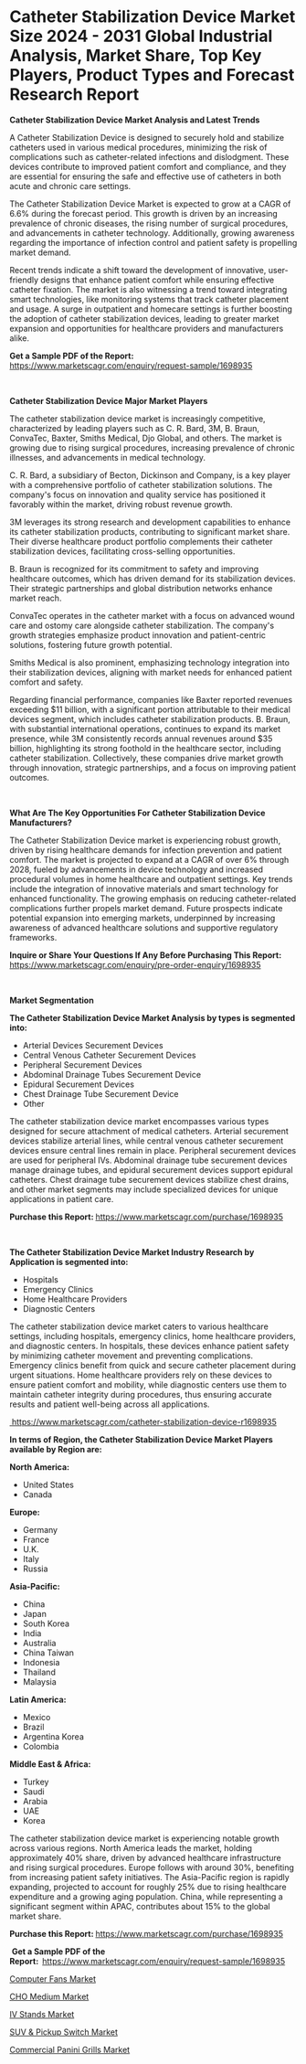 <p><h1>Catheter Stabilization Device Market Size 2024 - 2031 Global Industrial Analysis, Market Share, Top Key Players, Product Types and Forecast Research Report</h1></p><p><strong>Catheter Stabilization Device Market Analysis and Latest Trends</strong></p>
<p><p>A Catheter Stabilization Device is designed to securely hold and stabilize catheters used in various medical procedures, minimizing the risk of complications such as catheter-related infections and dislodgment. These devices contribute to improved patient comfort and compliance, and they are essential for ensuring the safe and effective use of catheters in both acute and chronic care settings.</p><p>The Catheter Stabilization Device Market is expected to grow at a CAGR of 6.6% during the forecast period. This growth is driven by an increasing prevalence of chronic diseases, the rising number of surgical procedures, and advancements in catheter technology. Additionally, growing awareness regarding the importance of infection control and patient safety is propelling market demand.</p><p>Recent trends indicate a shift toward the development of innovative, user-friendly designs that enhance patient comfort while ensuring effective catheter fixation. The market is also witnessing a trend toward integrating smart technologies, like monitoring systems that track catheter placement and usage. A surge in outpatient and homecare settings is further boosting the adoption of catheter stabilization devices, leading to greater market expansion and opportunities for healthcare providers and manufacturers alike.</p></p>
<p><strong>Get a Sample PDF of the Report:&nbsp;</strong> <a href="https://www.marketscagr.com/enquiry/request-sample/1698935?utm_campaign=1282&utm_medium=2&utm_source=Github&utm_content=ia&utm_term=20102024&utm_id=catheter-stabilization-device">https://www.marketscagr.com/enquiry/request-sample/1698935</a></p>
<p>&nbsp;</p>
<p><strong>Catheter Stabilization Device Major Market Players</strong></p>
<p><p>The catheter stabilization device market is increasingly competitive, characterized by leading players such as C. R. Bard, 3M, B. Braun, ConvaTec, Baxter, Smiths Medical, Djo Global, and others. The market is growing due to rising surgical procedures, increasing prevalence of chronic illnesses, and advancements in medical technology.</p><p>C. R. Bard, a subsidiary of Becton, Dickinson and Company, is a key player with a comprehensive portfolio of catheter stabilization solutions. The company's focus on innovation and quality service has positioned it favorably within the market, driving robust revenue growth.</p><p>3M leverages its strong research and development capabilities to enhance its catheter stabilization products, contributing to significant market share. Their diverse healthcare product portfolio complements their catheter stabilization devices, facilitating cross-selling opportunities.</p><p>B. Braun is recognized for its commitment to safety and improving healthcare outcomes, which has driven demand for its stabilization devices. Their strategic partnerships and global distribution networks enhance market reach.</p><p>ConvaTec operates in the catheter market with a focus on advanced wound care and ostomy care alongside catheter stabilization. The company's growth strategies emphasize product innovation and patient-centric solutions, fostering future growth potential.</p><p>Smiths Medical is also prominent, emphasizing technology integration into their stabilization devices, aligning with market needs for enhanced patient comfort and safety.</p><p>Regarding financial performance, companies like Baxter reported revenues exceeding $11 billion, with a significant portion attributable to their medical devices segment, which includes catheter stabilization products. B. Braun, with substantial international operations, continues to expand its market presence, while 3M consistently records annual revenues around $35 billion, highlighting its strong foothold in the healthcare sector, including catheter stabilization. Collectively, these companies drive market growth through innovation, strategic partnerships, and a focus on improving patient outcomes.</p></p>
<p>&nbsp;</p>
<p><strong>What Are The Key Opportunities For Catheter Stabilization Device Manufacturers?</strong></p>
<p><p>The Catheter Stabilization Device market is experiencing robust growth, driven by rising healthcare demands for infection prevention and patient comfort. The market is projected to expand at a CAGR of over 6% through 2028, fueled by advancements in device technology and increased procedural volumes in home healthcare and outpatient settings. Key trends include the integration of innovative materials and smart technology for enhanced functionality. The growing emphasis on reducing catheter-related complications further propels market demand. Future prospects indicate potential expansion into emerging markets, underpinned by increasing awareness of advanced healthcare solutions and supportive regulatory frameworks.</p></p>
<p><strong>Inquire or Share Your Questions If Any Before Purchasing This Report:</strong> <a href="https://www.marketscagr.com/enquiry/pre-order-enquiry/1698935?utm_campaign=1282&utm_medium=2&utm_source=Github&utm_content=ia&utm_term=20102024&utm_id=catheter-stabilization-device">https://www.marketscagr.com/enquiry/pre-order-enquiry/1698935</a></p>
<p>&nbsp;</p>
<p><strong>Market Segmentation</strong></p>
<p><strong>The Catheter Stabilization Device Market Analysis by types is segmented into:</strong></p>
<p><ul><li>Arterial Devices Securement Devices</li><li>Central Venous Catheter Securement Devices</li><li>Peripheral Securement Devices</li><li>Abdominal Drainage Tubes Securement Device</li><li>Epidural Securement Devices</li><li>Chest Drainage Tube Securement Device</li><li>Other</li></ul></p>
<p><p>The catheter stabilization device market encompasses various types designed for secure attachment of medical catheters. Arterial securement devices stabilize arterial lines, while central venous catheter securement devices ensure central lines remain in place. Peripheral securement devices are used for peripheral IVs. Abdominal drainage tube securement devices manage drainage tubes, and epidural securement devices support epidural catheters. Chest drainage tube securement devices stabilize chest drains, and other market segments may include specialized devices for unique applications in patient care.</p></p>
<p><strong>Purchase this Report:&nbsp;</strong><a href="https://www.marketscagr.com/purchase/1698935?utm_campaign=1282&utm_medium=2&utm_source=Github&utm_content=ia&utm_term=20102024&utm_id=catheter-stabilization-device">https://www.marketscagr.com/purchase/1698935</a></p>
<p>&nbsp;</p>
<p><strong>The Catheter Stabilization Device Market Industry Research by Application is segmented into:</strong></p>
<p><ul><li>Hospitals</li><li>Emergency Clinics</li><li>Home Healthcare Providers</li><li>Diagnostic Centers</li></ul></p>
<p><p>The catheter stabilization device market caters to various healthcare settings, including hospitals, emergency clinics, home healthcare providers, and diagnostic centers. In hospitals, these devices enhance patient safety by minimizing catheter movement and preventing complications. Emergency clinics benefit from quick and secure catheter placement during urgent situations. Home healthcare providers rely on these devices to ensure patient comfort and mobility, while diagnostic centers use them to maintain catheter integrity during procedures, thus ensuring accurate results and patient well-being across all applications.</p></p>
<p><a href="https://www.marketscagr.com/catheter-stabilization-device-r1698935?utm_campaign=1282&utm_medium=2&utm_source=Github&utm_content=ia&utm_term=20102024&utm_id=catheter-stabilization-device">&nbsp;https://www.marketscagr.com/catheter-stabilization-device-r1698935</a></p>
<p><strong>In terms of Region, the Catheter Stabilization Device Market Players available by Region are:</strong></p>
<p>
    <p> <strong> North America: </strong>
        <ul>
            <li>United States</li>
            <li>Canada</li>
        </ul>
        </p> 
    <p> <strong> Europe: </strong>
        <ul>
            <li>Germany</li>
            <li>France</li>
            <li>U.K.</li>
            <li>Italy</li>
            <li>Russia</li>
        </ul>
        </p> 
    <p> <strong> Asia-Pacific: </strong>
        <ul>
            <li>China</li>
            <li>Japan</li>
            <li>South Korea</li>
            <li>India</li>
            <li>Australia</li>
            <li>China Taiwan</li>
            <li>Indonesia</li>
            <li>Thailand</li>
            <li>Malaysia</li>
        </ul>
        </p> 
    <p> <strong> Latin America: </strong>
        <ul>
            <li>Mexico</li>
            <li>Brazil</li>
            <li>Argentina Korea</li>
            <li>Colombia</li>
        </ul>
        </p> 
    <p> <strong> Middle East & Africa: </strong>
        <ul>
            <li>Turkey</li>
            <li>Saudi</li>
            <li>Arabia</li>
            <li>UAE</li>
            <li>Korea</li>
        </ul>
    </p>
    </p>
<p><p>The catheter stabilization device market is experiencing notable growth across various regions. North America leads the market, holding approximately 40% share, driven by advanced healthcare infrastructure and rising surgical procedures. Europe follows with around 30%, benefiting from increasing patient safety initiatives. The Asia-Pacific region is rapidly expanding, projected to account for roughly 25% due to rising healthcare expenditure and a growing aging population. China, while representing a significant segment within APAC, contributes about 15% to the global market share.</p></p>
<p><strong>Purchase this Report: </strong><a href="https://www.marketscagr.com/purchase/1698935?utm_campaign=1282&utm_medium=2&utm_source=Github&utm_content=ia&utm_term=20102024&utm_id=catheter-stabilization-device">https://www.marketscagr.com/purchase/1698935</a></p>
<p>&nbsp;<strong>Get a Sample PDF of the Report:&nbsp;&nbsp;</strong><a href="https://www.marketscagr.com/enquiry/request-sample/1698935?utm_campaign=1282&utm_medium=2&utm_source=Github&utm_content=ia&utm_term=20102024&utm_id=catheter-stabilization-device">https://www.marketscagr.com/enquiry/request-sample/1698935</a></p>
<p><strong></strong></p>
<p><p><a href="https://issuu.com/reportprime-2/docs/computer-fans-market-size-2030.pptx_871fe89862bd6e?utm_campaign=1282&utm_medium=2&utm_source=Github&utm_content=ia&utm_term=20102024&utm_id=catheter-stabilization-device">Computer Fans Market</a></p><p><a href="https://www.linkedin.com/pulse/cho-medium-market-size-share-trends-analysis-report-end-use-khule?utm_campaign=1282&utm_medium=2&utm_source=Github&utm_content=ia&utm_term=20102024&utm_id=catheter-stabilization-device">CHO Medium Market</a></p><p><a href="https://www.linkedin.com/pulse/in-depth-analysis-global-iv-stands-market-scope-its-rapid-fahce?utm_campaign=1282&utm_medium=2&utm_source=Github&utm_content=ia&utm_term=20102024&utm_id=catheter-stabilization-device">IV Stands Market</a></p><p><a href="https://github.com/mabutironaldo/Market-Research-Report-List-6/blob/main/suv-pickup-switch-market.md?utm_campaign=1282&utm_medium=2&utm_source=Github&utm_content=ia&utm_term=20102024&utm_id=catheter-stabilization-device">SUV & Pickup Switch Market</a></p><p><a href="https://issuu.com/reportprime-2/docs/commercial-panini-grills-market-siz_703bfb952fa4cd?utm_campaign=1282&utm_medium=2&utm_source=Github&utm_content=ia&utm_term=20102024&utm_id=catheter-stabilization-device">Commercial Panini Grills Market</a></p></p>